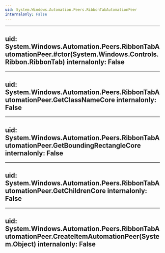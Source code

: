 ```yaml
---
uid: System.Windows.Automation.Peers.RibbonTabAutomationPeer
internalonly: False
---
```


---
uid: System.Windows.Automation.Peers.RibbonTabAutomationPeer.#ctor(System.Windows.Controls.Ribbon.RibbonTab)
internalonly: False
---

---
uid: System.Windows.Automation.Peers.RibbonTabAutomationPeer.GetClassNameCore
internalonly: False
---

---
uid: System.Windows.Automation.Peers.RibbonTabAutomationPeer.GetBoundingRectangleCore
internalonly: False
---

---
uid: System.Windows.Automation.Peers.RibbonTabAutomationPeer.GetChildrenCore
internalonly: False
---

---
uid: System.Windows.Automation.Peers.RibbonTabAutomationPeer.CreateItemAutomationPeer(System.Object)
internalonly: False
---
